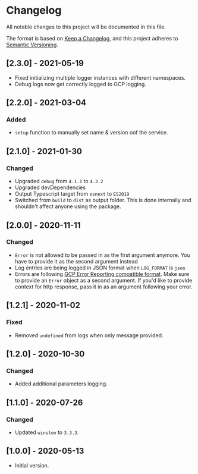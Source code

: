 # Changelog

All notable changes to this project will be documented in this file.

The format is based on [Keep a Changelog](https://keepachangelog.com/en/1.0.0/),
and this project adheres to [Semantic Versioning](https://semver.org/spec/v2.0.0.html).

## [2.3.0] - 2021-05-19

- Fixed initializing multiple logger instances with different namespaces.
- Debug logs now get correctly logged to GCP logging.

## [2.2.0] - 2021-03-04

### Added

- `setup` function to manually set name & version oof the service.


## [2.1.0] - 2021-01-30

### Changed

- Upgraded `debug` from `4.1.1` to `4.3.2`
- Upgraded devDependencies
- Output Typescript target from `esnext` to `ES2019`
- Switched from `build` to `dist` as output folder. This is done internally and shouldn't affect anyone using the package.

## [2.0.0] - 2020-11-11

### Changed

- `Error` is not allowed to be passed in as the first argument anymore. You have to provide it as the second argument instead
- Log entries are being logged in JSON format when `LOG_FORMAT` is `json`
- Errors are following [GCP Error Reporting compatible format](https://cloud.google.com/error-reporting/docs/formatting-error-messages#json_representation). Make sure to provide an `Error` object as a second argument. If you'd like to provide context for http response, pass it in as an argument following your error.

## [1.2.1] - 2020-11-02

### Fixed

- Removed `undefined` from logs when only message provided.

## [1.2.0] - 2020-10-30

### Changed

- Added additional parameters logging.

## [1.1.0] - 2020-07-26

### Changed

- Updated `winston` to `3.3.3`.

## [1.0.0] - 2020-05-13

- Initial version.
